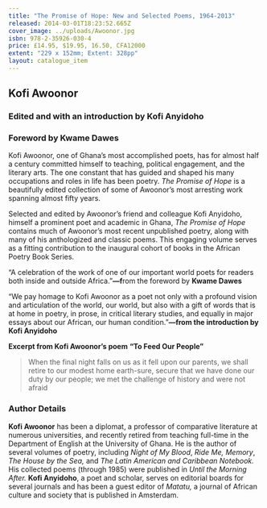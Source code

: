 ```yaml
---
title: "The Promise of Hope: New and Selected Poems, 1964-2013"
released: 2014-03-01T18:23:52.665Z
cover_image: ../uploads/Awoonor.jpg
isbn: 978-2-35926-030-4
price: £14.95, $19.95, 16.50, CFA12000
extent: "229 x 152mm; Extent: 328pp"
layout: catalogue_item
---
```

## Kofi Awoonor

### Edited and with an introduction by Kofi Anyidoho

### Foreword by Kwame Dawes

Kofi Awoonor, one of Ghana’s most accomplished poets, has for almost half a century committed himself to teaching, political engagement, and the literary arts. The one constant that has guided and shaped his many occupations and roles in life has been poetry. *The Promise of Hope* is a beautifully edited collection of some of Awoonor’s most arresting work spanning almost fifty years.

Selected and edited by Awoonor’s friend and colleague Kofi Anyidoho, himself a prominent poet and academic in Ghana, *The Promise of Hope* contains much of Awoonor’s most recent unpublished poetry, along with many of his anthologized and classic poems. This engaging volume serves as a fitting contribution to the inaugural cohort of books in the African Poetry Book Series.

“A celebration of the work of one of our important world poets for readers both inside and outside Africa.”**—f**rom the foreword by **Kwame Dawes**

“We pay homage to Kofi Awoonor as a poet not only with a profound vision and articulation of the world, our world, but also with a gift of words that is at home in poetry, in prose, in critical literary studies, and equally in major essays about our African, our human condition.”**—from the introduction by Kofi Anyidoho**

**Excerpt from Kofi Awoonor’s poem** **“To Feed Our People”**

> When the final night falls on us
> as it fell upon our parents,
> we shall retire to our modest home
> earth-sure, secure
> that we have done our duty
> by our people;
> we met the challenge of history
> and were not afraid

### Author Details

**Kofi Awoonor** has been a diplomat, a professor of comparative literature at numerous universities, and recently retired from teaching full-time in the Department of English at the University of Ghana. He is the author of several volumes of poetry, including *Night of My Blood*, *Ride Me, Memory*, *The House by the Sea,* and *The Latin American and Caribbean Notebook.* His collected poems (through 1985) were published in *Until the Morning After.* **Kofi Anyidoho**, a poet and scholar, serves on editorial boards for several journals and has been a guest editor of *Matatu,* a journal of African culture and society that is published in Amsterdam.